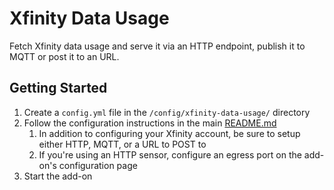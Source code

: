 # Xfinity Data Usage

Fetch Xfinity data usage and serve it via an HTTP endpoint, publish it to MQTT or post it to an URL.

## Getting Started

1. Create a `config.yml` file in the `/config/xfinity-data-usage/` directory
1. Follow the configuration instructions in the main [README.md](https://github.com/zachowj/xfinity-data-usage#configuaration)
    1. In addition to configuring your Xfinity account, be sure to setup either HTTP, MQTT, or a URL to POST to
    1. If you're using an HTTP sensor, configure an egress port on the add-on's configuration page
1. Start the add-on